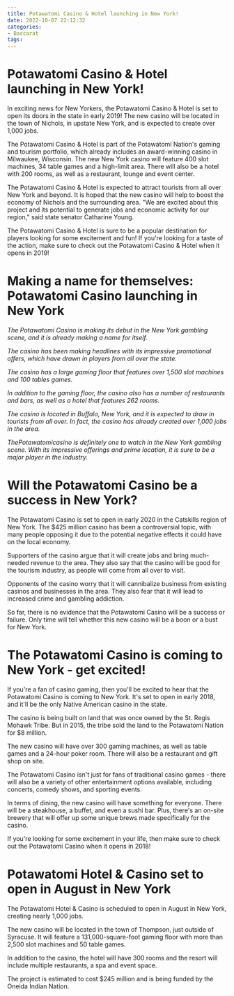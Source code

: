```yaml
---
title: Potawatomi Casino & Hotel launching in New York!
date: 2022-10-07 22:12:32
categories:
- Baccarat
tags:
---
```



#  Potawatomi Casino & Hotel launching in New York!

In exciting news for New Yorkers, the Potawatomi Casino & Hotel is set to open its doors in the state in early 2019! The new casino will be located in the town of Nichols, in upstate New York, and is expected to create over 1,000 jobs.

The Potawatomi Casino & Hotel is part of the Potawatomi Nation's gaming and tourism portfolio, which already includes an award-winning casino in Milwaukee, Wisconsin. The new New York casino will feature 400 slot machines, 34 table games and a high-limit area. There will also be a hotel with 200 rooms, as well as a restaurant, lounge and event center.

The Potawatomi Casino & Hotel is expected to attract tourists from all over New York and beyond. It is hoped that the new casino will help to boost the economy of Nichols and the surrounding area. "We are excited about this project and its potential to generate jobs and economic activity for our region," said state senator Catharine Young.

The Potawatomi Casino & Hotel is sure to be a popular destination for players looking for some excitement and fun! If you're looking for a taste of the action, make sure to check out the Potawatomi Casino & Hotel when it opens in 2019!

#  Making a name for themselves: Potawatomi Casino launching in New York

_The Potawatomi Casino is making its debut in the New York gambling scene, and it is already making a name for itself._

_The casino has been making headlines with its impressive promotional offers, which have drawn in players from all over the state._

_The casino has a large gaming floor that features over 1,500 slot machines and 100 tables games._

_In addition to the gaming floor, the casino also has a number of restaurants and bars, as well as a hotel that features 262 rooms._

_The casino is located in Buffalo, New York, and it is expected to draw in tourists from all over. In fact, the casino has already created over 1,000 jobs in the area._

_ThePotawatomicasino is definitely one to watch in the New York gambling scene. With its impressive offerings and prime location, it is sure to be a major player in the industry._

#  Will the Potawatomi Casino be a success in New York?

The Potawatomi Casino is set to open in early 2020 in the Catskills region of New York. The $425 million casino has been a controversial topic, with many people opposing it due to the potential negative effects it could have on the local economy.

Supporters of the casino argue that it will create jobs and bring much-needed revenue to the area. They also say that the casino will be good for the tourism industry, as people will come from all over to visit.

Opponents of the casino worry that it will cannibalize business from existing casinos and businesses in the area. They also fear that it will lead to increased crime and gambling addiction.

So far, there is no evidence that the Potawatomi Casino will be a success or failure. Only time will tell whether this new casino will be a boon or a bust for New York.

#  The Potawatomi Casino is coming to New York - get excited!

If you're a fan of casino gaming, then you'll be excited to hear that the Potawatomi Casino is coming to New York. It's set to open in early 2018, and it'll be the only Native American casino in the state.

The casino is being built on land that was once owned by the St. Regis Mohawk Tribe. But in 2015, the tribe sold the land to the Potawatomi Nation for $8 million.

The new casino will have over 300 gaming machines, as well as table games and a 24-hour poker room. There will also be a restaurant and gift shop on site.

The Potawatomi Casino isn't just for fans of traditional casino games - there will also be a variety of other entertainment options available, including concerts, comedy shows, and sporting events.

In terms of dining, the new casino will have something for everyone. There will be a steakhouse, a buffet, and even a sushi bar. Plus, there's an on-site brewery that will offer up some unique brews made specifically for the casino.

If you're looking for some excitement in your life, then make sure to check out the Potawatomi Casino when it opens in 2018!

#  Potawatomi Hotel & Casino set to open in August in New York

The Potawatomi Hotel & Casino is scheduled to open in August in New York, creating nearly 1,000 jobs.

The new casino will be located in the town of Thompson, just outside of Syracuse. It will feature a 131,000-square-foot gaming floor with more than 2,500 slot machines and 50 table games.

In addition to the casino, the hotel will have 300 rooms and the resort will include multiple restaurants, a spa and event space.

The project is estimated to cost $245 million and is being funded by the Oneida Indian Nation.